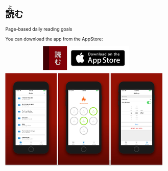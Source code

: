# <ruby>読<rt>よ</rt></ruby>む

Page-based daily reading goals

You can download the app from the AppStore:

<div style="display: flex;flex-direction: row;align-item: center;justify-content: center;flex:1;">
  <img  alt="yomu" style="margin-bottom: 10px" src="assets/images/icon.png" width="75px"> 
 <a target="_blank" rel="noopener noreferrer" href="https://itunes.apple.com/us/app/reading-progress/id1450820446?mt=8">
<img src="app-store-assets/app-store.png" height="75px" alt="App Store" />
</a>
</div>

<div style="display: inline;text-align: center;width: 100%;background: #d6d6d6;">
<img alt="yomu" src="app-store-assets/1.jpg" width="32%">
<img alt="yomu" src="app-store-assets/3.jpg" width="32%">
<img alt="yomu" src="app-store-assets/2.jpg" width="32%">
</div>
